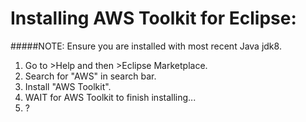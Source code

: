 # Installing AWS Toolkit for Eclipse:
#####NOTE: Ensure you are installed with most recent Java jdk8.

1. Go to >Help and then >Eclipse Marketplace.
2. Search for "AWS" in search bar.
3. Install "AWS Toolkit".
4. WAIT for AWS Toolkit to finish installing...
5. ?
